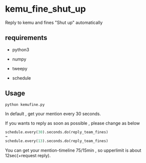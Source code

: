 # kemu_fine_shut_up
Reply to kemu and fines  "Shut up" automatically

## requirements
- python3

- numpy

- tweepy

- schedule


## Usage

~~~
python kemufine.py
~~~

In default , get your mention every 30 seconds.

If you wants to reply as soon as possible , please change as below

~~~python
schedule.every(30).seconds.do(reply_team_fines)
→
schedule.every(13).seconds.do(reply_team_fines)
~~~

You can get your mention-timeline 75/15min , so upperlimit is about 12sec(+request reply).
